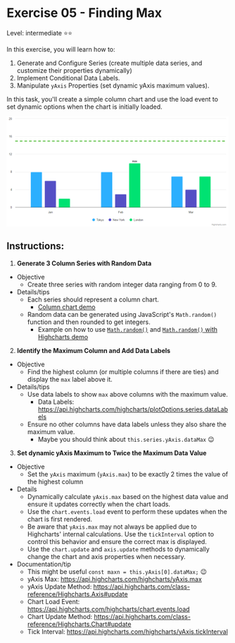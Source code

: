 # Exercise 05 - Finding Max
Level: intermediate ⭐⭐

In this exercise, you will learn how to:
1. Generate and Configure Series (create multiple data series, and customize their properties dynamically)
2. Implement Conditional Data Labels.
3. Manipulate `yAxis` Properties (set dynamic yAxis maximum values).

In this task, you'll create a simple column chart and use the load event to set dynamic options when the chart is initially loaded.


![exercise.png](exercise.png)

## Instructions:
1. **Generate 3 Column Series with Random Data**
* Objective
  *  Create three series with random integer data ranging from 0 to 9.
* Details/tips
  * Each series should represent a column chart.
    * [Column chart demo](https://www.highcharts.com/demo/highcharts/column-basic)
  * Random data can be generated using JavaScript's `Math.random()` function and then rounded to get integers.
    * Example on how to use [`Math.random()`](https://developer.mozilla.org/en-US/docs/Web/JavaScript/Reference/Global_Objects/Math/random) and [`Math.random()` with Highcharts demo](https://www.highcharts.com/demo/highcharts/scatter-jitter)

2. **Identify the Maximum Column and Add Data Labels**
* Objective
  * Find the highest column (or multiple columns if there are ties) and display the `max` label above it.
* Details/tips
  * Use data labels to show `max` above columns with the maximum value.
    * Data Labels: https://api.highcharts.com/highcharts/plotOptions.series.dataLabels
  * Ensure no other columns have data labels unless they also share the maximum value.
    * Maybe you should think about `this.series.yAxis.dataMax` 😉  

3. **Set dynamic yAxis Maximum to Twice the Maximum Data Value**
* Objective
  * Set the `yAxis` maximum (`yAxis.max`) to be exactly 2 times the value of the highest column
* Details
  * Dynamically calculate `yAxis.max` based on the highest data value and ensure it updates correctly when the chart loads.
  * Use the `chart.events.load` event to perform these updates when the chart is first rendered.
  * Be aware that `yAxis.max` may not always be applied due to Highcharts' internal calculations. Use the `tickInterval` option to control this behavior and ensure the correct max is displayed.
  * Use the `chart.update` and `axis.update` methods to dynamically change the chart and axis properties when necessary.
* Documentation/tip
  * This might be useful `const maxn = this.yAxis[0].dataMax;` 😉  
  * yAxis Max: https://api.highcharts.com/highcharts/yAxis.max
  * yAxis Update Method: https://api.highcharts.com/class-reference/Highcharts.Axis#update
  * Chart Load Event: https://api.highcharts.com/highcharts/chart.events.load
  * Chart Update Method: https://api.highcharts.com/class-reference/Highcharts.Chart#update
  * Tick Interval: https://api.highcharts.com/highcharts/yAxis.tickInterval
